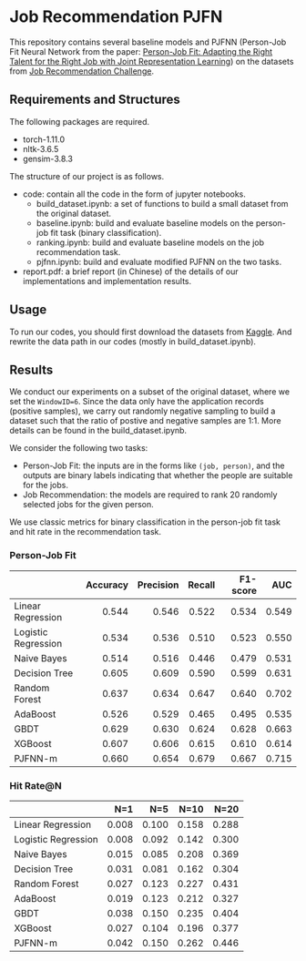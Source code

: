 # Job Recommendation PJFN
 This repository contains several baseline models and PJFNN (Person-Job Fit Neural Network from the paper: [Person-Job Fit: Adapting the Right Talent for the Right Job with Joint Representation Learning](https://dl.acm.org/doi/abs/10.1145/3234465)) on the datasets from [Job Recommendation Challenge](https://www.kaggle.com/c/job-recommendation).


## Requirements and Structures
The following packages are required.
- torch-1.11.0
- nltk-3.6.5
- gensim-3.8.3

The structure of our project is as follows.
- code: contain all the code in the form of jupyter notebooks.
    -  build\_dataset.ipynb: a set of functions to build a small dataset from the original dataset.
    -  baseline.ipynb: build and evaluate baseline models on the person-job fit task (binary classification).
    -  ranking.ipynb: build and evaluate baseline models on the job recommendation task.
    -  pjfnn.ipynb: build and evaluate modified PJFNN on the two tasks.
- report.pdf: a brief report (in Chinese) of the details of our implementations and implementation results.

## Usage
To run our codes, you should first download the datasets from [Kaggle](https://www.kaggle.com/c/job-recommendation). And rewrite the data path in our codes (mostly in build\_dataset.ipynb).

## Results

We conduct our experiments on a subset of the original dataset, where we set the ```WindowID=6```. Since the data only have the application records (positive samples), we carry out randomly negative sampling to build a dataset such that the ratio of postive and negative samples are 1:1. More details can be found in the build\_dataset.ipynb.

We consider the following two tasks:
- Person-Job Fit: the inputs are in the forms like ```(job, person)```, and the outputs are binary labels indicating that whether the people are suitable for the jobs.
- Job Recommendation: the models are required to rank 20 randomly selected jobs for the given person.

We use classic metrics for binary classification in the person-job fit task and hit rate in the recommendation task.

### Person-Job Fit
|      | Accuracy | Precision | Recall | F1-score | AUC |
| :---- | ----: | ----: | ----: | ----: | ----: |
| Linear Regression | 0.544 |	0.546 | 0.522 | 0.534 | 0.549 |
| Logistic Regression | 0.534 |	0.536 |	0.510 | 0.523 | 0.550 |
| Naive Bayes | 0.514 | 0.516 | 0.446 | 0.479 | 0.531 |
| Decision Tree | 0.605 | 0.609 | 0.590 | 0.599 | 0.631 | 
| Random Forest | 0.637 | 0.634	| 0.647	| 0.640	| 0.702 |
| AdaBoost | 0.526 | 0.529 | 0.465 | 0.495 | 0.535 |
| GBDT | 0.629 | 0.630 | 0.624 | 0.628 | 0.663 |
| XGBoost | 0.607 | 0.606 | 0.615 | 0.610 | 0.614 |
| PJFNN-m | 0.660 | 0.654 | 0.679 | 0.667 | 0.715 |

### Hit Rate@N
|      | N=1 | N=5 | N=10| N=20 | 
| :---- | ----: | ----: | ----: | ----: | 
| Linear Regression | 0.008	| 0.100	| 0.158	| 0.288 |
| Logistic Regression | 0.008 | 0.092 | 0.142 | 0.300 |
| Naive Bayes | 0.015 | 0.085 | 0.208 | 0.369 |
| Decision Tree | 0.031 | 0.081 | 0.162	| 0.304 |
| Random Forest | 0.027	| 0.123	| 0.227	| 0.431 |
| AdaBoost | 0.019 | 0.123 | 0.212 | 0.327 |
| GBDT | 0.038 | 0.150 | 0.235 | 0.404 |
| XGBoost | 0.027 | 0.104 | 0.196 | 0.377 |
| PJFNN-m | 0.042 | 0.150 | 0.262 | 0.446 |
